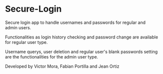 # Secure-Login

Secure login app to handle usernames and passwords for regular and admin users.

Functionalities as login history checking and password change are available for regular user type.

Username querys, user deletion and regular user's blank passwords setting are the functionalities for the admin user type.

Developed by Victor Mora, Fabian Portilla and Jean Ortiz
